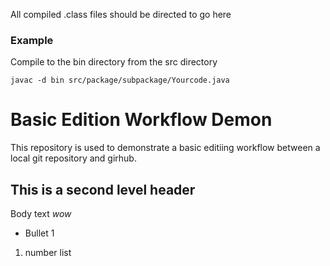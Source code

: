 All compiled .class files should be directed to go here

### Example
Compile to the bin directory from the src directory
```
javac -d bin src/package/subpackage/Yourcode.java
```

# Basic Edition Workflow Demon
This repository is used to demonstrate a basic editiing workflow between a local git repository and girhub.

## This is a second level header
Body text *wow*
* Bullet 1
1. number list

